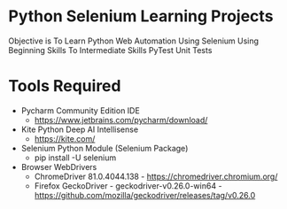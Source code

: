 # Python Selenium Learning Projects
Objective is To Learn Python Web Automation Using Selenium Using Beginning Skills To Intermediate Skills
PyTest
Unit Tests
# Tools Required
* Pycharm Community Edition IDE
  * https://www.jetbrains.com/pycharm/download/
* Kite Python Deep AI Intellisense
  * https://kite.com/
* Selenium Python Module (Selenium Package)
  * pip install -U selenium 
* Browser WebDrivers
  * ChromeDriver 81.0.4044.138 - https://chromedriver.chromium.org/
  * Firefox GeckoDriver - geckodriver-v0.26.0-win64 - https://github.com/mozilla/geckodriver/releases/tag/v0.26.0
